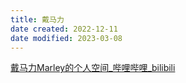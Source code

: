 ```yaml
---
title: 戴马力
date created: 2022-12-11
date modified: 2023-03-08
---
```


[戴马力Marley的个人空间_哔哩哔哩_bilibili](https://space.bilibili.com/350233933/?spm_id_from=333.999.0.0)
